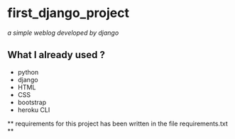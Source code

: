# first_django_project
*a simple weblog developed by django*
## What I already used ?
+ python
+ django 
+ HTML
+ CSS
+ bootstrap
+ heroku CLI

** requirements for this project has been written in the file requirements.txt **
